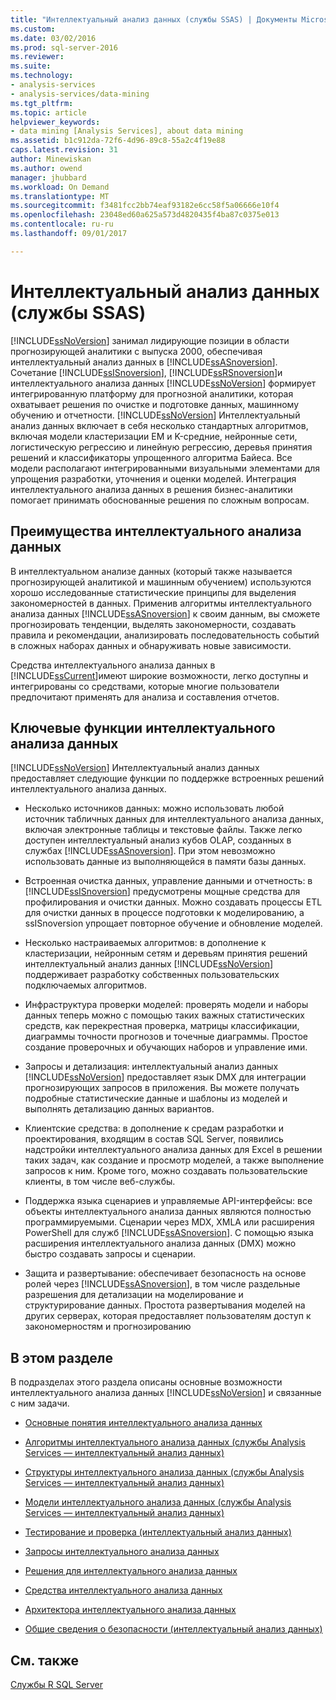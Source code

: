 ```yaml
---
title: "Интеллектуальный анализ данных (службы SSAS) | Документы Microsoft"
ms.custom: 
ms.date: 03/02/2016
ms.prod: sql-server-2016
ms.reviewer: 
ms.suite: 
ms.technology:
- analysis-services
- analysis-services/data-mining
ms.tgt_pltfrm: 
ms.topic: article
helpviewer_keywords:
- data mining [Analysis Services], about data mining
ms.assetid: b1c912da-72f6-4d96-89c8-55a2c4f19e88
caps.latest.revision: 31
author: Minewiskan
ms.author: owend
manager: jhubbard
ms.workload: On Demand
ms.translationtype: MT
ms.sourcegitcommit: f3481fcc2bb74eaf93182e6cc58f5a06666e10f4
ms.openlocfilehash: 23048ed60a625a573d4820435f4ba87c0375e013
ms.contentlocale: ru-ru
ms.lasthandoff: 09/01/2017

---
```

# <a name="data-mining-ssas"></a>Интеллектуальный анализ данных (службы SSAS)
  [!INCLUDE[ssNoVersion](../../includes/ssnoversion-md.md)] занимал лидирующие позиции в области прогнозирующей аналитики с выпуска 2000, обеспечивая интеллектуальный анализ данных в [!INCLUDE[ssASnoversion](../../includes/ssasnoversion-md.md)]. Сочетание [!INCLUDE[ssISnoversion](../../includes/ssisnoversion-md.md)], [!INCLUDE[ssRSnoversion](../../includes/ssrsnoversion-md.md)]и интеллектуального анализа данных [!INCLUDE[ssNoVersion](../../includes/ssnoversion-md.md)] формирует интегрированную платформу для прогнозной аналитики, которая охватывает решения по очистке и подготовке данных, машинному обучению и отчетности. [!INCLUDE[ssNoVersion](../../includes/ssnoversion-md.md)] Интеллектуальный анализ данных включает в себя несколько стандартных алгоритмов, включая модели кластеризации EM и K-средние, нейронные сети, логистическую регрессию и линейную регрессию, деревья принятия решений и классификаторы упрощенного алгоритма Байеса. Все модели располагают интегрированными визуальными элементами для упрощения разработки, уточнения и оценки моделей.  Интеграция интеллектуального анализа данных в решения бизнес-аналитики помогает принимать обоснованные решения по сложным вопросам.  
  
## <a name="benefits-of-data-mining"></a>Преимущества интеллектуального анализа данных  
 В интеллектуальном анализе данных (который также называется прогнозирующей аналитикой и машинным обучением) используются хорошо исследованные статистические принципы для выделения закономерностей в данных. Применив алгоритмы интеллектуального анализа данных [!INCLUDE[ssASnoversion](../../includes/ssasnoversion-md.md)] к своим данным, вы сможете прогнозировать тенденции, выделять закономерности, создавать правила и рекомендации, анализировать последовательность событий в сложных наборах данных и обнаруживать новые зависимости.  
  
 Средства интеллектуального анализа данных в [!INCLUDE[ssCurrent](../../includes/sscurrent-md.md)]имеют широкие возможности, легко доступны и интегрированы со средствами, которые многие пользователи предпочитают применять для анализа и составления отчетов.  
  
## <a name="key-data-mining-features"></a>Ключевые функции интеллектуального анализа данных  
 [!INCLUDE[ssNoVersion](../../includes/ssnoversion-md.md)] Интеллектуальный анализ данных предоставляет следующие функции по поддержке встроенных решений интеллектуального анализа данных.  
  
-   Несколько источников данных: можно использовать любой источник табличных данных для интеллектуального анализа данных, включая электронные таблицы и текстовые файлы. Также легко доступен интеллектуальный анализ кубов OLAP, созданных в службах [!INCLUDE[ssASnoversion](../../includes/ssasnoversion-md.md)]. При этом невозможно использовать данные из выполняющейся в памяти базы данных.  
  
-   Встроенная очистка данных, управление данными и отчетность: в [!INCLUDE[ssISnoversion](../../includes/ssisnoversion-md.md)] предусмотрены мощные средства для профилирования и очистки данных. Можно создавать процессы ETL для очистки данных в процессе подготовки к моделированию, а ssISnoversion упрощает повторное обучение и обновление моделей.  
  
-   Несколько настраиваемых алгоритмов: в дополнение к кластеризации, нейронным сетям и деревьям принятия решений интеллектуальный анализ данных [!INCLUDE[ssNoVersion](../../includes/ssnoversion-md.md)] поддерживает разработку собственных пользовательских подключаемых алгоритмов.  
  
-   Инфраструктура проверки моделей: проверять модели и наборы данных теперь можно с помощью таких важных статистических средств, как перекрестная проверка, матрицы классификации, диаграммы точности прогнозов и точечные диаграммы. Простое создание проверочных и обучающих наборов и управление ими.  
  
-   Запросы и детализация: интеллектуальный анализ данных [!INCLUDE[ssNoVersion](../../includes/ssnoversion-md.md)] предоставляет язык DMX для интеграции прогнозирующих запросов в приложения. Вы можете получать подробные статистические данные и шаблоны из моделей и выполнять детализацию данных вариантов.  
  
-   Клиентские средства: в дополнение к средам разработки и проектирования, входящим в состав SQL Server, появились надстройки интеллектуального анализа данных для Excel в решении таких задач, как создание и просмотр моделей, а также выполнение запросов к ним. Кроме того, можно создавать пользовательские клиенты, в том числе веб-службы.  
  
-   Поддержка языка сценариев и управляемые API-интерфейсы: все объекты интеллектуального анализа данных являются полностью программируемыми. Сценарии через MDX, XMLA или расширения PowerShell для служб [!INCLUDE[ssASnoversion](../../includes/ssasnoversion-md.md)]. С помощью языка расширения интеллектуального анализа данных (DMX) можно быстро создавать запросы и сценарии.  
  
-   Защита и развертывание: обеспечивает безопасность на основе ролей через [!INCLUDE[ssASnoversion](../../includes/ssasnoversion-md.md)], в том числе раздельные разрешения для детализации на моделирование и структурирование данных. Простота развертывания моделей на других серверах, которая предоставляет пользователям доступ к закономерностям и прогнозированию  
  
## <a name="in-this-section"></a>В этом разделе  
 В подразделах этого раздела описаны основные возможности интеллектуального анализа данных [!INCLUDE[ssNoVersion](../../includes/ssnoversion-md.md)] и связанные с ним задачи.  
  
-   [Основные понятия интеллектуального анализа данных](../../analysis-services/data-mining/data-mining-concepts.md)  
  
-   [Алгоритмы интеллектуального анализа данных (службы Analysis Services — интеллектуальный анализ данных)](../../analysis-services/data-mining/data-mining-algorithms-analysis-services-data-mining.md)  
  
-   [Структуры интеллектуального анализа данных (службы Analysis Services — интеллектуальный анализ данных)](../../analysis-services/data-mining/mining-structures-analysis-services-data-mining.md)  
  
-   [Модели интеллектуального анализа данных (службы Analysis Services — интеллектуальный анализ данных)](../../analysis-services/data-mining/mining-models-analysis-services-data-mining.md)  
  
-   [Тестирование и проверка (интеллектуальный анализ данных)](../../analysis-services/data-mining/testing-and-validation-data-mining.md)  
  
-   [Запросы интеллектуального анализа данных](../../analysis-services/data-mining/data-mining-queries.md)  
  
-   [Решения для интеллектуального анализа данных](../../analysis-services/data-mining/data-mining-solutions.md)  
  
-   [Средства интеллектуального анализа данных](../../analysis-services/data-mining/data-mining-tools.md)  
  
-   [Архитектора интеллектуального анализа данных](../../analysis-services/data-mining/data-mining-architecture.md)  
  
-   [Общие сведения о безопасности (интеллектуальный анализ данных)](../../analysis-services/data-mining/security-overview-data-mining.md)  
  
## <a name="see-also"></a>См. также  
 [Службы R SQL Server](../../advanced-analytics/r-services/sql-server-r-services.md)  
  
  

